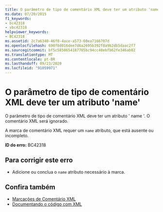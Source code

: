 ```yaml
---
title: O parâmetro de tipo de comentário XML deve ter um atributo 'name'
ms.date: 07/20/2015
f1_keywords:
- bc42318
- vbc42318
helpviewer_keywords:
- BC42318
ms.assetid: 2c7a6340-46f0-4ace-a573-60ea7166707d
ms.openlocfilehash: 690f8d016dee7d6a2695b392f8a9b2db5daac2f7
ms.sourcegitcommit: bf5c5850654187705bc94cc40ebfb62fe346ab02
ms.translationtype: MT
ms.contentlocale: pt-BR
ms.lasthandoff: 09/23/2020
ms.locfileid: "91059971"
---
```

# <a name="xml-comment-type-parameter-must-have-a-name-attribute"></a>O parâmetro de tipo de comentário XML deve ter um atributo 'name'

O parâmetro de tipo de comentário XML deve ter um atributo ' name '. O comentário XML será ignorado.  
  
 A marca de comentário XML requer um `name` atributo, que está ausente ou incompleto.  
  
 **ID do erro:** BC42318  
  
## <a name="to-correct-this-error"></a>Para corrigir este erro  
  
- Adicione ou conclua o `name` atributo necessário à marca.  
  
## <a name="see-also"></a>Confira também

- [Marcações de Comentário XML](../language-reference/xmldoc/index.md)
- [Documentando o código com XML](../programming-guide/program-structure/documenting-your-code-with-xml.md)
